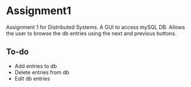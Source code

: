 # Assignment1
Assignment 1 for Distributed Systems. A GUI to access mySQL DB. Allows the user to browse the db entries using the next and previous buttons.

## To-do
- Add entries to db
- Delete entries from db
- Edit db entries
